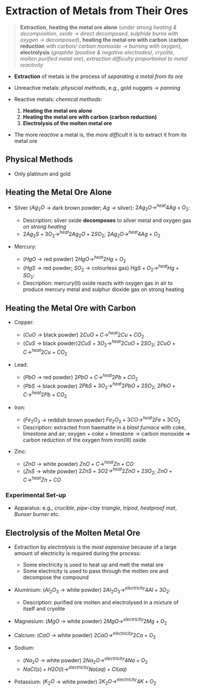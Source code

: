 # Extraction of Metals from Their Ores

> **Extraction**, **heating the metal ore alone** (*under strong heating & decomposition*, *oxide -> direct decomposed*, *sulphide burns with oxygen -> decomposed*), **heating the metal ore with carbon** (**carbon reduction** with *carbon/ carbon monoxide -> burning with oxygen*), **electrolysis** (*graphite (positive & negative electrodes)*, *cryolite*, *molten purified metal ore*), *extraction difficulty proportioinal to metal reactivity*

- **Extraction** of metals is the process of *separating a metal from its ore*

- Unreactive metals: *physicial methods*, e.g., gold nuggets -> *panning*

- Reactive metals: *chemical methods*:
  1. **Heating the metal ore alone**
  2. **Heating the metal ore with carbon (carbon reduction)**
  3. **Electrolysis of the molten metal ore**

- The more *reactive* a metal is, the *more difficult* it is to extract it from its metal ore

## Physical Methods

- Only platinum and gold

## Heating the Metal Ore Alone

- Silver ($Ag_2O$ -> dark brown powder; $Ag$ -> silver): $2Ag_2O \rightarrow^{heat} 4Ag + O_2$:
  - Description: silver oxide **decomposes** to silver metal and oxygen gas *on strong heating*
  - $2Ag_2S + 3O_2 \rightarrow^{heat} 2Ag_2O + 2SO_2$; $2Ag_2O \rightarrow^{heat} 4Ag + O_2$

- Mercury:
  - ($HgO$ -> red powder) $2HgO \rightarrow^{heat} 2Hg + O_2$
  - ($HgS$ -> red powder; $SO_2$ -> colourless gas) $HgS + O_2 \rightarrow^{heat} Hg + SO_2$:
  - Description: mercury(II) oxide reacts with oxygen gas in air to produce mercury metal and sulphur dioxide gas on strong heating

## Heating the Metal Ore with Carbon

- Copper:
  - ($CuO$ -> black powder) $2CuO + C \rightarrow^{heat} 2Cu + CO_2$
  - ($CuS$ -> black powder)$2CuS + 3O_2 \rightarrow^{heat} 2CuO + 2SO_2$; $2CuO + C \rightarrow^{heat} 2Cu + CO_2$

- Lead:
  - ($PbO$ -> red powder) $2PbO + C \rightarrow^{heat} 2Pb + CO_2$
  - ($PbS$ -> black powder) $2PbS + 3O_2 \rightarrow^{heat} 2PbO + 2SO_2$; $2PbO + C \rightarrow^{heat} 2Pb + CO_2$

- Iron:
  - ($Fe_2O_3$ -> reddish brown powder) $Fe_2O_3 + 3CO \rightarrow^{heat} 2Fe + 3CO_2$
  - Description: extracted from haematite in a *blast furnace* with coke, limestone and air; oxygen + coke + limestone -> carbon monoxide => carbon reduction of the oxygen from iron(III) oxide

- Zinc:
  - ($ZnO$ -> white powder) $ZnO + C \rightarrow^{heat} Zn + CO$
  - ($ZnS$ -> white powder) $2ZnS + 3O2 \rightarrow^{heat} 2ZnO + 2SO_2$; $ZnO + C \rightarrow^{heat} Zn + CO$

### Experimental Set-up

- Apparatus: e.g., *crucible*, *pipe-clay triangle*, *tripod*, *heatproof mat*, *Bunser burner* etc.

## Electrolysis of the Molten Metal Ore

- Extraction by *electrolysis* is the *most expensive* because of a large amount of electricity is required during the process:
  - Some electricity is used to heat up and melt the metal ore
  - Some electricity is used to pass through the molten ore and decompose the compound

- Aluminium: ($Al_2O_3$ -> white powder) $2Al_2O_3 \rightarrow^{electricity} 4Al + 3O_2$:
  - Description: purified ore molten and electrolysed in a mixture of itself and cryolite

- Magnesium: ($MgO$ -> white powder) $2MgO \rightarrow^{electricity} 2Mg + O_2$

- Calcium: ($CaO$ -> white powder) $2CaO \rightarrow^{electricity} 2Ca + O_2$

- Sodium:
  - ($Na_2O$ -> white powder) $2Na_2O \rightarrow^{electricity} 4Na + O_2$
  - $NaCl(s) + H2O(l) \rightarrow^{electricity} Na(aq) + Cl(aq)$

- Potassium: ($K_2O$ -> white powder) $2K_2O \rightarrow^{electricity} 4K + O_2$
